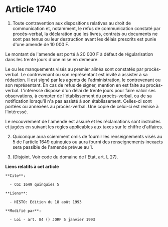 # Article 1740

1. Toute contravention aux dispositions relatives au droit de communication et, notamment, le refus de communication constaté
par procès-verbal, la déclaration que les livres, contrats ou documents ne sont pas tenus ou leur destruction avant les
délais prescrits est punie d'une amende de 10 000 F.

Le montant de l'amende est porté à 20 000 F à défaut de régularisation dans les trente jours d'une mise en demeure.

Le ou les manquements visés au premier alinéa sont constatés par procès-verbal. Le contrevenant ou son représentant est
invité à assister à sa rédaction. Il est signé par les agents de l'administration, le contrevenant ou son représentant. En
cas de refus de signer, mention en est faite au procès-verbal. L'intéressé dispose d'un délai de trente jours pour faire
valoir ses observations, à compter de l'établissement du procès-verbal, ou de sa notification lorsqu'il n'a pas assisté à son
établissement. Celles-ci sont portées ou annexées au procès-verbal. Une copie de celui-ci est remise à l'intéressé.

Le recouvrement de l'amende est assuré et les réclamations sont instruites et jugées en suivant les règles applicables aux
taxes sur le chiffre d'affaires.

2. Quiconque aura sciemment omis de fournir les renseignements visés au 5 de l'article 1649 quinquies ou aura fourni des
renseignements inexacts sera passible de l'amende prévue au 1.

3. (Disjoint. Voir code du domaine de l'Etat, art. L 27).

**Liens relatifs à cet article**

	**Cite**:

	  - CGI 1649 quinquies 5

	**Liens**:

	  - HISTO: Edition du 18 août 1993

	**Modifié par**:

	  - Loi - art. 84 () JORF 5 janvier 1993
